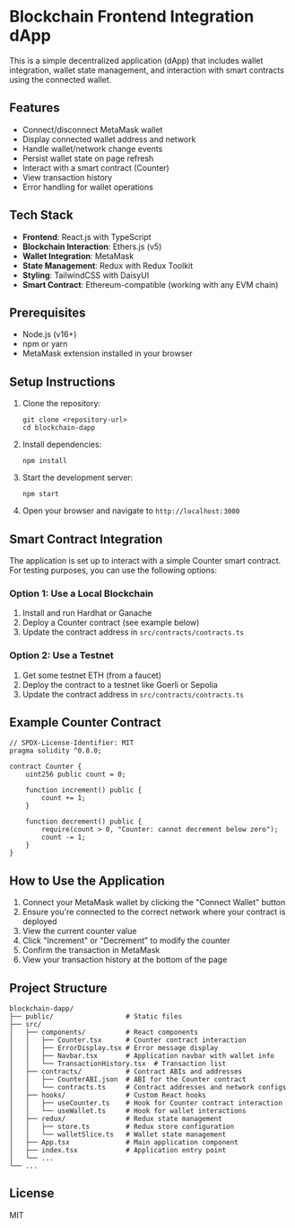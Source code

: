 # Blockchain Frontend Integration dApp

This is a simple decentralized application (dApp) that includes wallet integration, wallet state management, and interaction with smart contracts using the connected wallet.

## Features

- Connect/disconnect MetaMask wallet
- Display connected wallet address and network
- Handle wallet/network change events
- Persist wallet state on page refresh
- Interact with a smart contract (Counter)
- View transaction history
- Error handling for wallet operations

## Tech Stack

- **Frontend**: React.js with TypeScript
- **Blockchain Interaction**: Ethers.js (v5)
- **Wallet Integration**: MetaMask
- **State Management**: Redux with Redux Toolkit
- **Styling**: TailwindCSS with DaisyUI
- **Smart Contract**: Ethereum-compatible (working with any EVM chain)

## Prerequisites

- Node.js (v16+)
- npm or yarn
- MetaMask extension installed in your browser

## Setup Instructions

1. Clone the repository:
   ```
   git clone <repository-url>
   cd blockchain-dapp
   ```

2. Install dependencies:
   ```
   npm install
   ```

3. Start the development server:
   ```
   npm start
   ```

4. Open your browser and navigate to `http://localhost:3000`

## Smart Contract Integration

The application is set up to interact with a simple Counter smart contract. For testing purposes, you can use the following options:

### Option 1: Use a Local Blockchain

1. Install and run Hardhat or Ganache
2. Deploy a Counter contract (see example below)
3. Update the contract address in `src/contracts/contracts.ts`

### Option 2: Use a Testnet

1. Get some testnet ETH (from a faucet)
2. Deploy the contract to a testnet like Goerli or Sepolia
3. Update the contract address in `src/contracts/contracts.ts`

## Example Counter Contract

```solidity
// SPDX-License-Identifier: MIT
pragma solidity ^0.8.0;

contract Counter {
    uint256 public count = 0;
    
    function increment() public {
        count += 1;
    }
    
    function decrement() public {
        require(count > 0, "Counter: cannot decrement below zero");
        count -= 1;
    }
}
```

## How to Use the Application

1. Connect your MetaMask wallet by clicking the "Connect Wallet" button
2. Ensure you're connected to the correct network where your contract is deployed
3. View the current counter value
4. Click "Increment" or "Decrement" to modify the counter
5. Confirm the transaction in MetaMask
6. View your transaction history at the bottom of the page

## Project Structure

```
blockchain-dapp/
├── public/                  # Static files
├── src/
│   ├── components/          # React components
│   │   ├── Counter.tsx      # Counter contract interaction
│   │   ├── ErrorDisplay.tsx # Error message display
│   │   ├── Navbar.tsx       # Application navbar with wallet info
│   │   └── TransactionHistory.tsx  # Transaction list
│   ├── contracts/           # Contract ABIs and addresses
│   │   ├── CounterABI.json  # ABI for the Counter contract
│   │   └── contracts.ts     # Contract addresses and network configs
│   ├── hooks/               # Custom React hooks
│   │   ├── useCounter.ts    # Hook for Counter contract interaction
│   │   └── useWallet.ts     # Hook for wallet interactions
│   ├── redux/               # Redux state management
│   │   ├── store.ts         # Redux store configuration
│   │   └── walletSlice.ts   # Wallet state management
│   ├── App.tsx              # Main application component
│   ├── index.tsx            # Application entry point
│   └── ...
└── ...
```

## License

MIT
